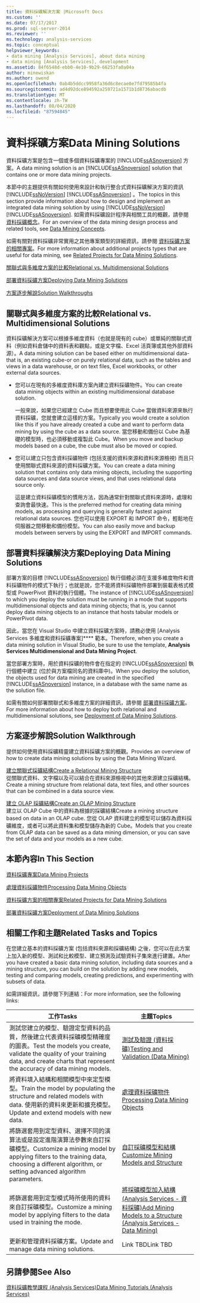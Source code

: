 ```yaml
---
title: 資料採礦解決方案 |Microsoft Docs
ms.custom: ''
ms.date: 07/17/2017
ms.prod: sql-server-2014
ms.reviewer: ''
ms.technology: analysis-services
ms.topic: conceptual
helpviewer_keywords:
- data mining [Analysis Services], about data mining
- data mining [Analysis Services], development
ms.assetid: 84f6548d-ebb0-4e10-9b29-66253fa0a04a
author: minewiskan
ms.author: owend
ms.openlocfilehash: 0ab4b5ddcc9958fa36d6c8ecae0e7fd79585b4fa
ms.sourcegitcommit: ad4d92dce894592a259721a1571b1d8736abacdb
ms.translationtype: MT
ms.contentlocale: zh-TW
ms.lasthandoff: 08/04/2020
ms.locfileid: "87594845"
---
```

# <a name="data-mining-solutions"></a><span data-ttu-id="b01a5-102">資料採礦方案</span><span class="sxs-lookup"><span data-stu-id="b01a5-102">Data Mining Solutions</span></span>
  <span data-ttu-id="b01a5-103">資料採礦方案是包含一個或多個資料採礦專案的 [!INCLUDE[ssASnoversion](../../includes/ssasnoversion-md.md)] 方案。</span><span class="sxs-lookup"><span data-stu-id="b01a5-103">A data mining solution is an [!INCLUDE[ssASnoversion](../../includes/ssasnoversion-md.md)] solution that contains one or more data mining projects.</span></span>  
  
 <span data-ttu-id="b01a5-104">本節中的主題提供有關如何使用來設計和執行整合式資料採礦解決方案的資訊 [!INCLUDE[ssNoVersion](../../includes/ssnoversion-md.md)] [!INCLUDE[ssASnoversion](../../includes/ssasnoversion-md.md)] 。</span><span class="sxs-lookup"><span data-stu-id="b01a5-104">The topics in this section provide information about how to design and implement an integrated data mining solution by using [!INCLUDE[ssNoVersion](../../includes/ssnoversion-md.md)] [!INCLUDE[ssASnoversion](../../includes/ssasnoversion-md.md)].</span></span> <span data-ttu-id="b01a5-105">如需資料採礦設計程序與相關工具的概觀，請參閱 [資料採礦概念](data-mining-concepts.md)。</span><span class="sxs-lookup"><span data-stu-id="b01a5-105">For an overview of the data mining design process and related tools, see [Data Mining Concepts](data-mining-concepts.md).</span></span>  
  
 <span data-ttu-id="b01a5-106">如需有關對資料採礦非常實用之其他專案類型的詳細資訊，請參閱 [資料採礦方案的相關專案](data-mining-solutions.md)。</span><span class="sxs-lookup"><span data-stu-id="b01a5-106">For more information about additional projects types that are useful for data mining, see [Related Projects for Data Mining Solutions](data-mining-solutions.md).</span></span>  
  
 [<span data-ttu-id="b01a5-107">關聯式與多維度方案的比較</span><span class="sxs-lookup"><span data-stu-id="b01a5-107">Relational vs. Multidimensional Solutions</span></span>](#bkmk_RelMD)  
  
 [<span data-ttu-id="b01a5-108">部署資料採礦方案</span><span class="sxs-lookup"><span data-stu-id="b01a5-108">Deploying Data Mining Solutions</span></span>](#bkmk_Deploy)  
  
 [<span data-ttu-id="b01a5-109">方案逐步解說</span><span class="sxs-lookup"><span data-stu-id="b01a5-109">Solution Walkthroughs</span></span>](#bkmk_Walkthru)  
  
##  <a name="relational-vs-multidimensional-solutions"></a><a name="bkmk_RelMD"></a><span data-ttu-id="b01a5-110">關聯式與多維度方案的比較</span><span class="sxs-lookup"><span data-stu-id="b01a5-110">Relational vs. Multidimensional Solutions</span></span>  
 <span data-ttu-id="b01a5-111">資料採礦解決方案可以根據多維度資料（也就是現有的 cube）或單純的關聯式資料（例如資料倉儲中的資料表和觀點，或是文字檔、Excel 活頁簿或其他外部資料源）。</span><span class="sxs-lookup"><span data-stu-id="b01a5-111">A data mining solution can be based either on multidimensional data-that is, an existing cube-or on purely relational data, such as the tables and views in a data warehouse, or on text files, Excel workbooks, or other external data sources.</span></span>  
  
-   <span data-ttu-id="b01a5-112">您可以在現有的多維度資料庫方案內建立資料採礦物件。</span><span class="sxs-lookup"><span data-stu-id="b01a5-112">You can create data mining objects within an existing multidimensional database solution.</span></span>  
  
     <span data-ttu-id="b01a5-113">一般來說，如果您已經建立 Cube 而且想要使用此 Cube 當做資料來源來執行資料採礦，您就會建立這樣的方案。</span><span class="sxs-lookup"><span data-stu-id="b01a5-113">Typically you would create a solution like this if you have already created a cube and want to perform data mining by using the cube as a data source.</span></span> <span data-ttu-id="b01a5-114">當您移動和備份以 Cube 為基礎的模型時，也必須移動或複製此 Cube。</span><span class="sxs-lookup"><span data-stu-id="b01a5-114">When you move and backup models based on a cube, the cube must also be moved or copied.</span></span>  
  
-   <span data-ttu-id="b01a5-115">您可以建立只包含資料採礦物件 (包括支援的資料來源和資料來源檢視) 而且只使用關聯式資料來源的資料採礦方案。</span><span class="sxs-lookup"><span data-stu-id="b01a5-115">You can create a data mining solution that contains only data mining objects, including the supporting data sources and data source views, and that uses relational data source only.</span></span>  
  
     <span data-ttu-id="b01a5-116">這是建立資料採礦模型的慣用方法，因為通常針對關聯式資料來源時，處理和查詢會最快速。</span><span class="sxs-lookup"><span data-stu-id="b01a5-116">This is the preferred method for creating data mining models, as processing and querying is generally fastest against relational data sources.</span></span> <span data-ttu-id="b01a5-117">您也可以使用 EXPORT 和 IMPORT 命令，輕鬆地在伺服器之間移動和備份模型。</span><span class="sxs-lookup"><span data-stu-id="b01a5-117">You can also easily move and backup models between servers by using the EXPORT and IMPORT commands.</span></span>  
  
##  <a name="deploying-data-mining-solutions"></a><a name="bkmk_Deploy"></a><span data-ttu-id="b01a5-118">部署資料採礦解決方案</span><span class="sxs-lookup"><span data-stu-id="b01a5-118">Deploying Data Mining Solutions</span></span>  
 <span data-ttu-id="b01a5-119">部署方案的目標 [!INCLUDE[ssASnoversion](../../includes/ssasnoversion-md.md)] 執行個體必須在支援多維度物件和資料採礦物件的模式下執行；也就是說，您不能將資料採礦物件部署到裝載表格式模型或 PowerPivot 資料的執行個體。</span><span class="sxs-lookup"><span data-stu-id="b01a5-119">The instance of [!INCLUDE[ssASnoversion](../../includes/ssasnoversion-md.md)] to which you deploy the solution must be running in a mode that supports multidimensional objects and data mining objects; that is, you cannot deploy data mining objects to an instance that hosts tabular models or PowerPivot data.</span></span>  
  
 <span data-ttu-id="b01a5-120">因此，當您在 Visual Studio 中建立資料採礦方案時，請務必使用 [Analysis Services 多維度和資料採礦專案]\*\*\*\* 範本。</span><span class="sxs-lookup"><span data-stu-id="b01a5-120">Therefore, when you create a data mining solution in Visual Studio, be sure to use the template, **Analysis Services Multidimensional and Data Mining Project**.</span></span>  
  
 <span data-ttu-id="b01a5-121">當您部署方案時，用於資料採礦的物件會在指定的 [!INCLUDE[ssASnoversion](../../includes/ssasnoversion-md.md)] 執行個體中建立 (位於與方案檔同名的資料庫中)。</span><span class="sxs-lookup"><span data-stu-id="b01a5-121">When you deploy the solution, the objects used for data mining are created in the specified [!INCLUDE[ssASnoversion](../../includes/ssasnoversion-md.md)] instance, in a database with the same name as the solution file.</span></span>  
  
 <span data-ttu-id="b01a5-122">如需有關如何部署關聯式和多維度方案的詳細資訊，請參閱 [部署資料採礦方案](deployment-of-data-mining-solutions.md)。</span><span class="sxs-lookup"><span data-stu-id="b01a5-122">For more information about how to deploy both relational and multidimensional solutions, see [Deployment of Data Mining Solutions](deployment-of-data-mining-solutions.md).</span></span>  
  
##  <a name="solution-walkthrough"></a><a name="bkmk_Walkthru"></a> <span data-ttu-id="b01a5-123">方案逐步解說</span><span class="sxs-lookup"><span data-stu-id="b01a5-123">Solution Walkthrough</span></span>  
 <span data-ttu-id="b01a5-124">提供如何使用資料採礦精靈建立資料採礦方案的概觀。</span><span class="sxs-lookup"><span data-stu-id="b01a5-124">Provides an overview of how to create data mining solutions by using the Data Mining Wizard.</span></span>  
  
 [<span data-ttu-id="b01a5-125">建立關聯式採礦結構</span><span class="sxs-lookup"><span data-stu-id="b01a5-125">Create a Relational Mining Structure</span></span>](create-a-relational-mining-structure.md)  
 <span data-ttu-id="b01a5-126">從關聯式資料、文字檔以及可以結合在資料來源檢視中的其他來源建立採礦結構。</span><span class="sxs-lookup"><span data-stu-id="b01a5-126">Create a mining structure from relational data, text files, and other sources that can be combined in a data source view.</span></span>  
  
 [<span data-ttu-id="b01a5-127">建立 OLAP 採礦結構</span><span class="sxs-lookup"><span data-stu-id="b01a5-127">Create an OLAP Mining Structure</span></span>](create-an-olap-mining-structure.md)  
 <span data-ttu-id="b01a5-128">建立以 OLAP Cube 中的資料為根據的採礦結構</span><span class="sxs-lookup"><span data-stu-id="b01a5-128">Create a mining structure based on data in an OLAP cube.</span></span> <span data-ttu-id="b01a5-129">您從 OLAP 資料建立的模型可以儲存為資料採礦維度，或者可以將此資料集和模型儲存為新的 Cube。</span><span class="sxs-lookup"><span data-stu-id="b01a5-129">Models that you create from OLAP data can be saved as a data mining dimension, or you can save the set of data and your models as a new cube.</span></span>  
  
## <a name="in-this-section"></a><span data-ttu-id="b01a5-130">本節內容</span><span class="sxs-lookup"><span data-stu-id="b01a5-130">In This Section</span></span>  
 [<span data-ttu-id="b01a5-131">資料採礦專案</span><span class="sxs-lookup"><span data-stu-id="b01a5-131">Data Mining Projects</span></span>](data-mining-projects.md)  
  
 [<span data-ttu-id="b01a5-132">處理資料採礦物件</span><span class="sxs-lookup"><span data-stu-id="b01a5-132">Processing Data Mining Objects</span></span>](processing-data-mining-objects.md)  
  
 [<span data-ttu-id="b01a5-133">資料採礦方案的相關專案</span><span class="sxs-lookup"><span data-stu-id="b01a5-133">Related Projects for Data Mining Solutions</span></span>](data-mining-solutions.md)  
  
 [<span data-ttu-id="b01a5-134">部署資料採礦方案</span><span class="sxs-lookup"><span data-stu-id="b01a5-134">Deployment of Data Mining Solutions</span></span>](deployment-of-data-mining-solutions.md)  
  
## <a name="related-tasks-and-topics"></a><span data-ttu-id="b01a5-135">相關工作和主題</span><span class="sxs-lookup"><span data-stu-id="b01a5-135">Related Tasks and Topics</span></span>  
 <span data-ttu-id="b01a5-136">在您建立基本的資料採礦方案 (包括資料來源和採礦結構) 之後，您可以在此方案上加入新的模型、測試和比較模型、建立預測及試驗資料子集來進行建置。</span><span class="sxs-lookup"><span data-stu-id="b01a5-136">After you have created a basic data mining solution, including data sources and a mining structure, you can build on the solution by adding new models, testing and comparing models, creating predictions, and experimenting with subsets of data.</span></span>  
  
 <span data-ttu-id="b01a5-137">如需詳細資訊，請參閱下列連結：</span><span class="sxs-lookup"><span data-stu-id="b01a5-137">For more information, see the following links:</span></span>  
  
|<span data-ttu-id="b01a5-138">工作</span><span class="sxs-lookup"><span data-stu-id="b01a5-138">Tasks</span></span>|<span data-ttu-id="b01a5-139">主題</span><span class="sxs-lookup"><span data-stu-id="b01a5-139">Topics</span></span>|  
|-----------|------------|  
|<span data-ttu-id="b01a5-140">測試您建立的模型、驗證定型資料的品質，然後建立代表資料採礦模型精確度的圖表。</span><span class="sxs-lookup"><span data-stu-id="b01a5-140">Test the models you create, validate the quality of your training data, and create charts that represent the accuracy of data mining models.</span></span>|[<span data-ttu-id="b01a5-141">測試及驗證 &#40;資料採礦&#41;</span><span class="sxs-lookup"><span data-stu-id="b01a5-141">Testing and Validation &#40;Data Mining&#41;</span></span>](testing-and-validation-data-mining.md)|  
|<span data-ttu-id="b01a5-142">將資料填入結構和相關模型中來定型模型。</span><span class="sxs-lookup"><span data-stu-id="b01a5-142">Train the model by populating the structure and related models with data.</span></span> <span data-ttu-id="b01a5-143">使用新的資料來更新和擴充模型。</span><span class="sxs-lookup"><span data-stu-id="b01a5-143">Update and extend models with new data.</span></span>|[<span data-ttu-id="b01a5-144">處理資料採礦物件</span><span class="sxs-lookup"><span data-stu-id="b01a5-144">Processing Data Mining Objects</span></span>](processing-data-mining-objects.md)|  
|<span data-ttu-id="b01a5-145">將篩選套用到定型資料、選擇不同的演算法或是設定進階演算法參數來自訂採礦模型。</span><span class="sxs-lookup"><span data-stu-id="b01a5-145">Customize a mining model by applying filters to the training data, choosing a different algorithm, or setting advanced algorithm parameters.</span></span>|[<span data-ttu-id="b01a5-146">自訂採礦模型和結構</span><span class="sxs-lookup"><span data-stu-id="b01a5-146">Customize Mining Models and Structure</span></span>](customize-mining-models-and-structure.md)|  
|<span data-ttu-id="b01a5-147">將篩選套用到定型模式時所使用的資料來自訂採礦模型。</span><span class="sxs-lookup"><span data-stu-id="b01a5-147">Customize a mining model by applying filters to the data used in training the mode.</span></span>|[<span data-ttu-id="b01a5-148">將採礦模型加入結構 &#40;Analysis Services - 資料採礦&#41;</span><span class="sxs-lookup"><span data-stu-id="b01a5-148">Add Mining Models to a Structure &#40;Analysis Services - Data Mining&#41;</span></span>](add-mining-models-to-a-structure-analysis-services-data-mining.md)|  
|<span data-ttu-id="b01a5-149">更新和管理資料採礦方案。</span><span class="sxs-lookup"><span data-stu-id="b01a5-149">Update and manage data mining solutions.</span></span>|<span data-ttu-id="b01a5-150">Link TBD</span><span class="sxs-lookup"><span data-stu-id="b01a5-150">Link TBD</span></span>|  
  
## <a name="see-also"></a><span data-ttu-id="b01a5-151">另請參閱</span><span class="sxs-lookup"><span data-stu-id="b01a5-151">See Also</span></span>  
 [<span data-ttu-id="b01a5-152">資料採礦教學課程 &#40;Analysis Services&#41;</span><span class="sxs-lookup"><span data-stu-id="b01a5-152">Data Mining Tutorials &#40;Analysis Services&#41;</span></span>](../data-mining-tutorials-analysis-services.md)  
  
  
